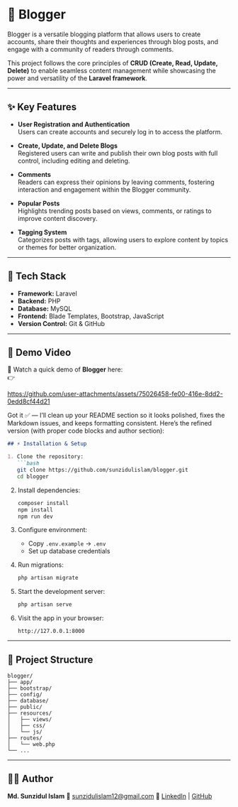 # 📝 Blogger

Blogger is a versatile blogging platform that allows users to create accounts, share their thoughts and experiences through blog posts, and engage with a community of readers through comments.  

This project follows the core principles of **CRUD (Create, Read, Update, Delete)** to enable seamless content management while showcasing the power and versatility of the **Laravel framework**.  

---

## ✨ Key Features

- **User Registration and Authentication**  
  Users can create accounts and securely log in to access the platform.  

- **Create, Update, and Delete Blogs**  
  Registered users can write and publish their own blog posts with full control, including editing and deleting.  

- **Comments**  
  Readers can express their opinions by leaving comments, fostering interaction and engagement within the Blogger community.  

- **Popular Posts**  
  Highlights trending posts based on views, comments, or ratings to improve content discovery.  

- **Tagging System**  
  Categorizes posts with tags, allowing users to explore content by topics or themes for better organization.  

---

## 🚀 Tech Stack

- **Framework:** Laravel  
- **Backend:** PHP  
- **Database:** MySQL  
- **Frontend:** Blade Templates, Bootstrap, JavaScript  
- **Version Control:** Git & GitHub  

---

## 📸 Demo Video

🎥 Watch a quick demo of **Blogger** here:  
👉 

https://github.com/user-attachments/assets/75026458-fe00-416e-8dd2-0edd8cf44d21

Got it ✅ — I’ll clean up your README section so it looks polished, fixes the Markdown issues, and keeps formatting consistent. Here’s the refined version (with proper code blocks and author section):

````markdown
## ⚡ Installation & Setup

1. Clone the repository:  
   ```bash
   git clone https://github.com/sunzidulislam/blogger.git
   cd blogger
````

2. Install dependencies:

   ```bash
   composer install
   npm install
   npm run dev
   ```

3. Configure environment:

   * Copy `.env.example` → `.env`
   * Set up database credentials

4. Run migrations:

   ```bash
   php artisan migrate
   ```

5. Start the development server:

   ```bash
   php artisan serve
   ```

6. Visit the app in your browser:

   ```
   http://127.0.0.1:8000
   ```

---

## 📂 Project Structure

```
blogger/
├── app/
├── bootstrap/
├── config/
├── database/
├── public/
├── resources/
│   ├── views/
│   ├── css/
│   └── js/
├── routes/
│   └── web.php
└── ...
```

---

## 👨‍💻 Author

**Md. Sunzidul Islam**
📧 [sunzidulislam12@gmail.com](mailto:sunzidulislam12@gmail.com)
🔗 [LinkedIn](https://www.linkedin.com/in/sunzidulislam) | [GitHub](https://github.com/sunzidulislam)

```

